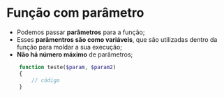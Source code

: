 # Função com parâmetro

- Podemos passar **parâmetros** para a função;
- Esses **parâmentros são como variáveis**, que são utilizadas dentro da função para moldar a sua execução;
- **Não há número máximo** de parâmetros;

```php
    function teste($param, $param2) 
    {
        // código
    }
```